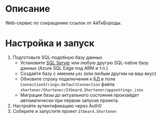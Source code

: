 # Описание
Web-сервис по сокращению ссылок от АйТиБороды.

# Настройка и запуск
1. Подготовьте SQL-подобную базу данных
   - Установите [SQL Server](https://www.microsoft.com/en-us/sql-server/sql-server-downloads) или любую другую SQL-native базу данных (Azure SQL Edge под ARM и т.п.)
   - Создайте базу с именем `pds` (или любым другим на ваш вкус)
   - Обновите строку подключения к БД в поле `ConnectionStrings:DefaultConnection` файла `shortener/Shortener/Itbeard.Shortener/appsettings.json `
   - Миграция базы до актуального состояния произайдет автоматически при первом запуске проекта.
3. Настройте аутентификацию через Auth0
4. Соберите и запустите проект `Itbeard.Shortener`
